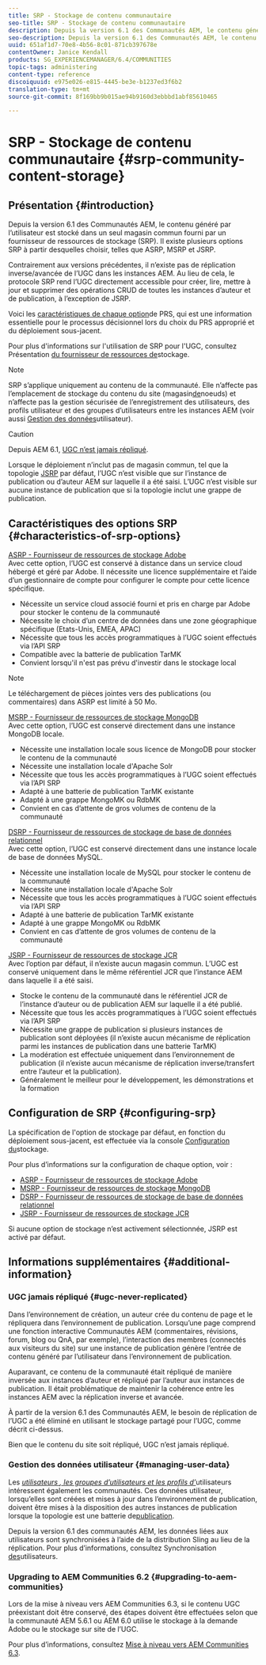 ```yaml
---
title: SRP - Stockage de contenu communautaire
seo-title: SRP - Stockage de contenu communautaire
description: Depuis la version 6.1 des Communautés AEM, le contenu généré par l’utilisateur est stocké dans un seul magasin commun fourni par un fournisseur de ressources de stockage (SRP).
seo-description: Depuis la version 6.1 des Communautés AEM, le contenu généré par l’utilisateur est stocké dans un seul magasin commun fourni par un fournisseur de ressources de stockage (SRP).
uuid: 651af1d7-70e8-4b56-8c01-871cb397678e
contentOwner: Janice Kendall
products: SG_EXPERIENCEMANAGER/6.4/COMMUNITIES
topic-tags: administering
content-type: reference
discoiquuid: e975e026-e815-4445-be3e-b1237ed3f6b2
translation-type: tm+mt
source-git-commit: 8f169bb9b015ae94b9160d3ebbbd1abf85610465

---
```



# SRP - Stockage de contenu communautaire {#srp-community-content-storage}

## Présentation {#introduction}

Depuis la version 6.1 des Communautés AEM, le contenu généré par l’utilisateur est stocké dans un seul magasin commun fourni par un fournisseur de ressources de stockage (SRP). Il existe plusieurs options SRP à partir desquelles choisir, telles que ASRP, MSRP et JSRP.

Contrairement aux versions précédentes, il n’existe pas de réplication inverse/avancée de l’UGC dans les instances AEM. Au lieu de cela, le protocole SRP rend l’UGC directement accessible pour créer, lire, mettre à jour et supprimer des opérations CRUD de toutes les instances d’auteur et de publication, à l’exception de JSRP.

Voici les [caractéristiques de chaque option](#characteristics-of-srp-options)de PRS, qui est une information essentielle pour le processus décisionnel lors du choix du PRS approprié et du déploiement [](topologies.md)sous-jacent.

Pour plus d&#39;informations sur l&#39;utilisation de SRP pour l&#39;UGC, consultez Présentation [du fournisseur de ressources de](srp.md)stockage.

>[!NOTE]
>
>SRP s’applique uniquement au contenu de la communauté. Elle n’affecte pas l’emplacement de stockage du contenu du site (magasin[de](../../help/sites-deploying/data-store-config.md)noeuds) et n’affecte pas la gestion sécurisée de l’enregistrement des utilisateurs, des profils utilisateur et des groupes d’utilisateurs entre les instances AEM (voir aussi [Gestion des données](#managing-user-data)utilisateur).

>[!CAUTION]
>
>Depuis AEM 6.1, [UGC n’est jamais répliqué](#ugc-never-replicated).
>
>Lorsque le déploiement n’inclut pas de magasin commun, tel que la topologie [JSRP](topologies.md#jsrp) par défaut, l’UGC n’est visible que sur l’instance de publication ou d’auteur AEM sur laquelle il a été saisi. L’UGC n’est visible sur aucune instance de publication que si la topologie inclut une grappe de publication.

## Caractéristiques des options SRP {#characteristics-of-srp-options}

[ASRP - Fournisseur de ressources de stockage Adobe](asrp.md)\
Avec cette option, l’UGC est conservé à distance dans un service cloud hébergé et géré par Adobe. Il nécessite une licence supplémentaire et l’aide d’un gestionnaire de compte pour configurer le compte pour cette licence spécifique.

* Nécessite un service cloud associé fourni et pris en charge par Adobe pour stocker le contenu de la communauté
* Nécessite le choix d’un centre de données dans une zone géographique spécifique (Etats-Unis, EMEA, APAC)
* Nécessite que tous les accès programmatiques à l’UGC soient effectués via l’API SRP
* Compatible avec la batterie de publication TarMK
* Convient lorsqu&#39;il n&#39;est pas prévu d&#39;investir dans le stockage local

>[!NOTE]
>
>Le téléchargement de pièces jointes vers des publications (ou commentaires) dans ASRP est limité à 50 Mo.

[MSRP - Fournisseur de ressources de stockage MongoDB](msrp.md)\
Avec cette option, l’UGC est conservé directement dans une instance MongoDB locale.

* Nécessite une installation locale sous licence de MongoDB pour stocker le contenu de la communauté
* Nécessite une installation locale d&#39;Apache Solr
* Nécessite que tous les accès programmatiques à l’UGC soient effectués via l’API SRP
* Adapté à une batterie de publication TarMK existante
* Adapté à une grappe MongoMK ou RdbMK
* Convient en cas d’attente de gros volumes de contenu de la communauté

[DSRP - Fournisseur de ressources de stockage de base de données relationnel](dsrp.md)\
Avec cette option, l’UGC est conservé directement dans une instance locale de base de données MySQL.

* Nécessite une installation locale de MySQL pour stocker le contenu de la communauté
* Nécessite une installation locale d&#39;Apache Solr
* Nécessite que tous les accès programmatiques à l’UGC soient effectués via l’API SRP
* Adapté à une batterie de publication TarMK existante
* Adapté à une grappe MongoMK ou RdbMK
* Convient en cas d’attente de gros volumes de contenu de la communauté

[JSRP - Fournisseur de ressources de stockage JCR](jsrp.md)\
Avec l’option par défaut, il n’existe aucun magasin commun. L’UGC est conservé uniquement dans le même référentiel JCR que l’instance AEM dans laquelle il a été saisi.

* Stocke le contenu de la communauté dans le référentiel JCR de l’instance d’auteur ou de publication AEM sur laquelle il a été publié.
* Nécessite que tous les accès programmatiques à l’UGC soient effectués via l’API SRP
* Nécessite une grappe de publication si plusieurs instances de publication sont déployées (il n’existe aucun mécanisme de réplication parmi les instances de publication dans une batterie TarMK)
* La modération est effectuée uniquement dans l’environnement de publication (il n’existe aucun mécanisme de réplication inverse/transfert entre l’auteur et la publication).
* Généralement le meilleur pour le développement, les démonstrations et la formation

## Configuration de SRP {#configuring-srp}

La spécification de l&#39;option de stockage par défaut, en fonction du déploiement sous-jacent, est effectuée via la console [Configuration du](srp-config.md)stockage.

Pour plus d’informations sur la configuration de chaque option, voir :

* [ASRP - Fournisseur de ressources de stockage Adobe](asrp.md)
* [MSRP - Fournisseur de ressources de stockage MongoDB](msrp.md)
* [DSRP - Fournisseur de ressources de stockage de base de données relationnel](dsrp.md)
* [JSRP - Fournisseur de ressources de stockage JCR](jsrp.md)

Si aucune option de stockage n’est activement sélectionnée, JSRP est activé par défaut.

## Informations supplémentaires {#additional-information}

### UGC jamais répliqué {#ugc-never-replicated}

Dans l’environnement de création, un auteur crée du contenu de page et le répliquera dans l’environnement de publication. Lorsqu’une page comprend une fonction interactive Communautés AEM (commentaires, révisions, forum, blog ou QnA, par exemple), l’interaction des membres (connectés aux visiteurs du site) sur une instance de publication génère l’entrée de contenu généré par l’utilisateur dans l’environnement de publication.

Auparavant, ce contenu de la communauté était répliqué de manière inversée aux instances d’auteur et répliqué par l’auteur aux instances de publication. Il était problématique de maintenir la cohérence entre les instances AEM avec la réplication inverse et avancée.

À partir de la version 6.1 des Communautés AEM, le besoin de réplication de l’UGC a été éliminé en utilisant le stockage partagé pour l’UGC, comme décrit ci-dessus.

Bien que le contenu du site soit répliqué, UGC n’est jamais répliqué.

### Gestion des données utilisateur {#managing-user-data}

Les [*utilisateurs *, les groupes* d’*utilisateurs et les profils* d’*](users.md)utilisateurs intéressent également les communautés. Ces données utilisateur, lorsqu’elles sont créées et mises à jour dans l’environnement de publication, doivent être mises à la disposition des autres instances de publication lorsque la topologie est une batterie de[publication](../../help/sites-deploying/recommended-deploys.md#tarmk-farm).

Depuis la version 6.1 des communautés AEM, les données liées aux utilisateurs sont synchronisées à l’aide de la distribution Sling au lieu de la réplication. Pour plus d’informations, consultez Synchronisation [des](sync.md)utilisateurs.

### Upgrading to AEM Communities 6.2 {#upgrading-to-aem-communities}

Lors de la mise à niveau vers AEM Communities 6.3, si le contenu UGC préexistant doit être conservé, des étapes doivent être effectuées selon que la communauté AEM 5.6.1 ou AEM 6.0 utilise le stockage à la demande Adobe ou le stockage sur site de l’UGC.

Pour plus d’informations, consultez [Mise à niveau vers AEM Communities 6.3](upgrade.md).
